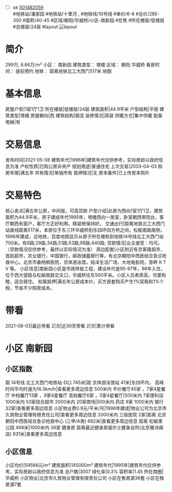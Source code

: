 - [ ] ok [501482059](https://bj.5i5j.com/ershoufang/501482059.html)  
 #地铁站/潘家园 #地铁站/十里河 ,  #地铁线/10号线
#单价/6-8 #总价/285-300 #面积/40-45   #区域/朝阳/华威桥/小区-南新园 #在售 #所在楼层/低楼层 #总楼层/24层 #layout 
![layout](http://image2a.5i5j.com/bdir/layout/96bf9642ccc347df8c4d7ce65192b319.jpg_P5.jpg) 
# 简介 
 299万,  6.66万/m² 
小区： 南新园
建筑类型： 塔楼
区域： 朝阳 华威桥
看房时间： 提前预约
地铁： 距离地铁北工大西门517米 地图
# 基本信息 
 房屋户型|1室1厅1卫
所在楼层|低楼层/24层
建筑面积|44.9平米
户型结构|平层
建筑类型|塔楼
房屋朝向|西
建筑结构|钢混
装修情况|简装
供暖方式|集中供暖
配备电梯|有
# 交易信息 
 发布时间|2021-05-08
建筑年代|1996年|建筑年代仅供参考，实际房龄以政府信息为准
产权性质|已购公房非央产
规划用途|普通住宅
上次交易|2003-04-03
购房年限|满五年
共有情况|单独所有
抵押情况|无
房本备件|已上传房本照片
# 交易特色 
 核心卖点|满五年公房，中间层，可高贷款
户型介绍|此房为西向1室1厅1卫，建筑面积为44.9平米，房子建成年代1995年，塔楼西向一居室，卧室朝西带阳台，客厅朝西有窗户，客厅方正好利用。精装修保持好。
交通出行|距离地铁北工大西门站直线距离517米，本房位于东三环华威桥到东四环四方桥之间，松榆南路南侧，1996年建成，近地铁，百度地图显示从房子所在楼栋到地铁14号线北工大西门站700米。有8路;29路;34路;51路;53路;98路;440路;
贷款情况|业主接受：均可。（贷款情况仅供参考，最终以实际情况为准）
周边配套|小区附近有京客隆超市，首航超市，农业银行，中国银行，邮政储蓄银行等，有北京朝阳中西医结合急诊抢救中心，北京市垂杨柳医院，京体游泳馆，铭泽生活广场，大地电影院，音畔 K T V 等。
小区信息|南新园小区是市政样板工程，建设年代是95-97年，98年入住，位于西大望路与松榆南路交叉口，华威桥往东500平米。小区人员素质高，邻里和睦，适合居住。
权属抵押|满五年公房成本价，买方首套购买产生1%契税和1%个税，节省不少购房成本。
# 带看 
 2021-08-03|最近带看	 2|次|近30天带看	 2|次|累计带看
# 小区 南新园
## 小区指数 
 距 14号线 北工大西门地铁站-D口 745米|距 京体游泳馆站 41米|东四环内， 高峰时间平均时速为16.3km/h|查看更多周边信息
500米内 平价餐厅45家 ，7家4星餐厅
中档餐厅13家 ，9家4星餐厅
高档餐厅6家 ，5家4星餐厅|500米内 7家便利店
1000米内 53家综合超市
2000米内 20家商场|500米内 药店 9家
1000米内 银行 32家|查看更多周边信息
小区物业费0.9元/平米/月|1996年建成|物业公司为北京市久筑物业管理有限责任公司|查看更多周边信息
2000米内 三级医院 2家|距离 北京朝阳中西医结合急诊抢救中心 (三甲/A类) 682米|查看更多周边信息
距离 松榆里公园 498米|1000米内 38家 健身房
距离最近健身房威尔士健身会所(北京雅诗阁店) 931米|查看更多周边信息
## 小区信息 
 小区均价|59566元/m²
建筑面积|145000m²
建筑年代|1995年|建筑年代仅供参考，实际房龄以政府信息为准
总户数|3007
绿化率|0.3%
容积率|1.45
所在商圈|华威桥
小区物业|北京市久筑物业管理有限责任公司
小区在售房源36套
小区在租房源7套

